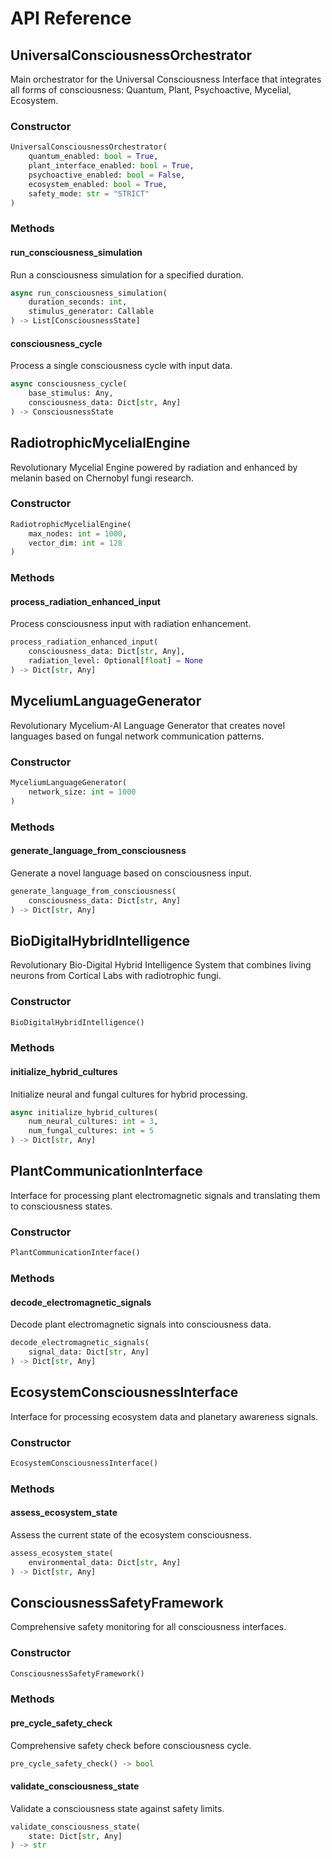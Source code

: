 # API Reference

## UniversalConsciousnessOrchestrator

Main orchestrator for the Universal Consciousness Interface that integrates all forms of consciousness: Quantum, Plant, Psychoactive, Mycelial, Ecosystem.

### Constructor

```python
UniversalConsciousnessOrchestrator(
    quantum_enabled: bool = True,
    plant_interface_enabled: bool = True,
    psychoactive_enabled: bool = False,
    ecosystem_enabled: bool = True,
    safety_mode: str = "STRICT"
)
```

### Methods

#### run_consciousness_simulation
Run a consciousness simulation for a specified duration.

```python
async run_consciousness_simulation(
    duration_seconds: int,
    stimulus_generator: Callable
) -> List[ConsciousnessState]
```

#### consciousness_cycle
Process a single consciousness cycle with input data.

```python
async consciousness_cycle(
    base_stimulus: Any,
    consciousness_data: Dict[str, Any]
) -> ConsciousnessState
```

## RadiotrophicMycelialEngine

Revolutionary Mycelial Engine powered by radiation and enhanced by melanin based on Chernobyl fungi research.

### Constructor

```python
RadiotrophicMycelialEngine(
    max_nodes: int = 1000,
    vector_dim: int = 128
)
```

### Methods

#### process_radiation_enhanced_input
Process consciousness input with radiation enhancement.

```python
process_radiation_enhanced_input(
    consciousness_data: Dict[str, Any],
    radiation_level: Optional[float] = None
) -> Dict[str, Any]
```

## MyceliumLanguageGenerator

Revolutionary Mycelium-AI Language Generator that creates novel languages based on fungal network communication patterns.

### Constructor

```python
MyceliumLanguageGenerator(
    network_size: int = 1000
)
```

### Methods

#### generate_language_from_consciousness
Generate a novel language based on consciousness input.

```python
generate_language_from_consciousness(
    consciousness_data: Dict[str, Any]
) -> Dict[str, Any]
```

## BioDigitalHybridIntelligence

Revolutionary Bio-Digital Hybrid Intelligence System that combines living neurons from Cortical Labs with radiotrophic fungi.

### Constructor

```python
BioDigitalHybridIntelligence()
```

### Methods

#### initialize_hybrid_cultures
Initialize neural and fungal cultures for hybrid processing.

```python
async initialize_hybrid_cultures(
    num_neural_cultures: int = 3,
    num_fungal_cultures: int = 5
) -> Dict[str, Any]
```

## PlantCommunicationInterface

Interface for processing plant electromagnetic signals and translating them to consciousness states.

### Constructor

```python
PlantCommunicationInterface()
```

### Methods

#### decode_electromagnetic_signals
Decode plant electromagnetic signals into consciousness data.

```python
decode_electromagnetic_signals(
    signal_data: Dict[str, Any]
) -> Dict[str, Any]
```

## EcosystemConsciousnessInterface

Interface for processing ecosystem data and planetary awareness signals.

### Constructor

```python
EcosystemConsciousnessInterface()
```

### Methods

#### assess_ecosystem_state
Assess the current state of the ecosystem consciousness.

```python
assess_ecosystem_state(
    environmental_data: Dict[str, Any]
) -> Dict[str, Any]
```

## ConsciousnessSafetyFramework

Comprehensive safety monitoring for all consciousness interfaces.

### Constructor

```python
ConsciousnessSafetyFramework()
```

### Methods

#### pre_cycle_safety_check
Comprehensive safety check before consciousness cycle.

```python
pre_cycle_safety_check() -> bool
```

#### validate_consciousness_state
Validate a consciousness state against safety limits.

```python
validate_consciousness_state(
    state: Dict[str, Any]
) -> str
```
